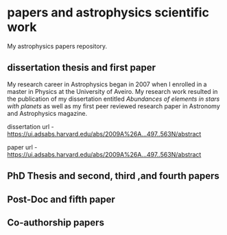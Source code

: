# papers and astrophysics scientific work
My astrophysics papers repository.

## dissertation thesis and first paper

My research career in Astrophysics began in 2007 when I enrolled in a master in Physics at the University of Aveiro. My research work resulted in the publication of my dissertation entitled *Abundances of elements in stars with planets* as well as my first peer reviewed research paper in Astronomy and Astrophysics magazine.

dissertation url - https://ui.adsabs.harvard.edu/abs/2009A%26A...497..563N/abstract

paper url - https://ui.adsabs.harvard.edu/abs/2009A%26A...497..563N/abstract

## PhD Thesis and second, third ,and fourth papers

## Post-Doc and fifth paper

## Co-authorship papers


